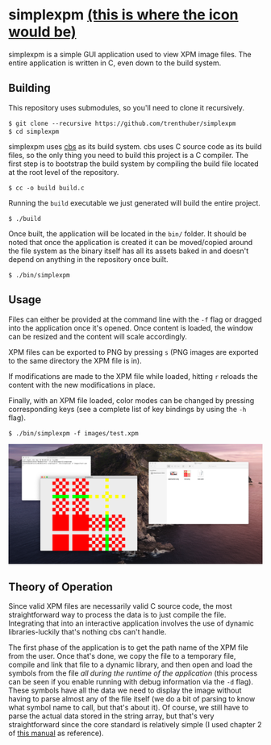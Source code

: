 # simplexpm [(this is where the icon would be)](images/test.png)

simplexpm is a simple GUI application used to view XPM image files. The entire application is written in C, even down to the build system.

## Building

This repository uses submodules, so you'll need to clone it recursively.

```console
$ git clone --recursive https://github.com/trenthuber/simplexpm
$ cd simplexpm
```

simplexpm uses [cbs](https://github.com/trenthuber/cbs) as its build system. cbs uses C source code as its build files, so the only thing you need to build this project is a C compiler. The first step is to bootstrap the build system by compiling the build file located at the root level of the repository.

```console
$ cc -o build build.c
```

Running the `build` executable we just generated will build the entire project.

```console
$ ./build
```

Once built, the application will be located in the `bin/` folder. It should be noted that once the application is created it can be moved/copied around the file system as the binary itself has all its assets baked in and doesn't depend on anything in the repository once built.

```console
$ ./bin/simplexpm
```

## Usage

Files can either be provided at the command line with the `-f` flag or dragged into the application once it's opened. Once content is loaded, the window can be resized and the content will scale accordingly.

XPM files can be exported to PNG by pressing `s` (PNG images are exported to the same directory the XPM file is in).

If modifications are made to the XPM file while loaded, hitting `r` reloads the content with the new modifications in place.

Finally, with an XPM file loaded, color modes can be changed by pressing corresponding keys (see a complete list of key bindings by using the `-h` flag).

```console
$ ./bin/simplexpm -f images/test.xpm
```
![Here's an image of the application running on my machine.](images/application.png "A simplexpm window")

## Theory of Operation

Since valid XPM files are necessarily valid C source code, the most straightforward way to process the data is to just compile the file. Integrating that into an interactive application involves the use of dynamic libraries-luckily that's nothing cbs can't handle.

The first phase of the application is to get the path name of the XPM file from the user. Once that's done, we copy the file to a temporary file, compile and link that file to a dynamic library, and then open and load the symbols from the file *all during the runtime of the application* (this process can be seen if you enable running with debug information via the `-d` flag). These symbols have all the data we need to display the image without having to parse almost any of the file itself (we do a bit of parsing to know what symbol name to call, but that's about it). Of course, we still have to parse the actual data stored in the string array, but that's very straightforward since the core standard is relatively simple (I used chapter 2 of [this manual](https://www.xfree86.org/4.8.0/xpm.pdf) as reference).
